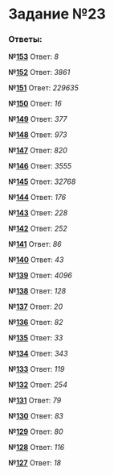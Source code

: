 # Задание №23
### Ответы:
**№[153](https://github.com/Fedy1661/Informatics-EGE-2022/tree/main/23/153)** Ответ: _8_

**№[152](https://github.com/Fedy1661/Informatics-EGE-2022/tree/main/23/152)** Ответ: _3861_

**№[151](https://github.com/Fedy1661/Informatics-EGE-2022/tree/main/23/151)** Ответ: _229635_

**№[150](https://github.com/Fedy1661/Informatics-EGE-2022/tree/main/23/150)** Ответ: _16_

**№[149](https://github.com/Fedy1661/Informatics-EGE-2022/tree/main/23/149)** Ответ: _377_

**№[148](https://github.com/Fedy1661/Informatics-EGE-2022/tree/main/23/148)** Ответ: _973_

**№[147](https://github.com/Fedy1661/Informatics-EGE-2022/tree/main/23/147)** Ответ: _820_

**№[146](https://github.com/Fedy1661/Informatics-EGE-2022/tree/main/23/146)** Ответ: _3555_

**№[145](https://github.com/Fedy1661/Informatics-EGE-2022/tree/main/23/145)** Ответ: _32768_

**№[144](https://github.com/Fedy1661/Informatics-EGE-2022/tree/main/23/144)** Ответ: _176_

**№[143](https://github.com/Fedy1661/Informatics-EGE-2022/tree/main/23/143)** Ответ: _228_

**№[142](https://github.com/Fedy1661/Informatics-EGE-2022/tree/main/23/142)** Ответ: _252_

**№[141](https://github.com/Fedy1661/Informatics-EGE-2022/tree/main/23/141)** Ответ: _86_

**№[140](https://github.com/Fedy1661/Informatics-EGE-2022/tree/main/23/140)** Ответ: _43_

**№[139](https://github.com/Fedy1661/Informatics-EGE-2022/tree/main/23/139)** Ответ: _4096_

**№[138](https://github.com/Fedy1661/Informatics-EGE-2022/tree/main/23/138)** Ответ: _128_

**№[137](https://github.com/Fedy1661/Informatics-EGE-2022/tree/main/23/137)** Ответ: _20_

**№[136](https://github.com/Fedy1661/Informatics-EGE-2022/tree/main/23/136)** Ответ: _82_

**№[135](https://github.com/Fedy1661/Informatics-EGE-2022/tree/main/23/135)** Ответ: _33_

**№[134](https://github.com/Fedy1661/Informatics-EGE-2022/tree/main/23/134)** Ответ: _343_

**№[133](https://github.com/Fedy1661/Informatics-EGE-2022/tree/main/23/133)** Ответ: _119_

**№[132](https://github.com/Fedy1661/Informatics-EGE-2022/tree/main/23/132)** Ответ: _254_

**№[131](https://github.com/Fedy1661/Informatics-EGE-2022/tree/main/23/131)** Ответ: _79_

**№[130](https://github.com/Fedy1661/Informatics-EGE-2022/tree/main/23/130)** Ответ: _83_

**№[129](https://github.com/Fedy1661/Informatics-EGE-2022/tree/main/23/129)** Ответ: _80_

**№[128](https://github.com/Fedy1661/Informatics-EGE-2022/tree/main/23/128)** Ответ: _116_

**№[127](https://github.com/Fedy1661/Informatics-EGE-2022/tree/main/23/127)** Ответ: _18_

